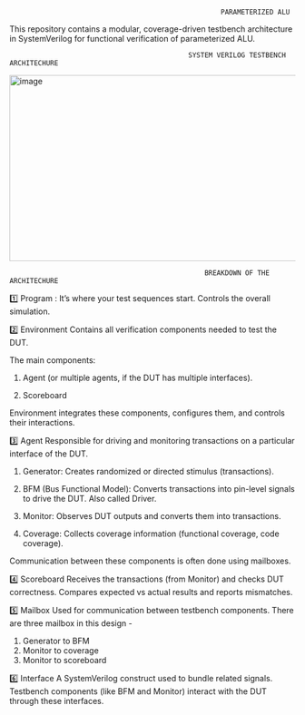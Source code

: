                                                         PARAMETERIZED ALU 

This repository contains a modular, coverage-driven testbench architecture in SystemVerilog for functional verification of parameterized ALU.

                                                SYSTEM VERILOG TESTBENCH ARCHITECHURE

<img width="777" height="328" alt="image" src="https://github.com/user-attachments/assets/91fe6faf-118b-42ea-ad0d-80ccde928558" />

                                                    BREAKDOWN OF THE ARCHITECHURE 

1️⃣ Program : 
It’s where your test sequences start.
      Controls the overall simulation.

2️⃣ Environment
      Contains all verification components needed to test the DUT.

The main components:

1. Agent (or multiple agents, if the DUT has multiple interfaces).

2. Scoreboard

Environment integrates these components, configures them, and controls their interactions.

3️⃣ Agent
      Responsible for driving and monitoring transactions on a particular interface of the DUT.

1. Generator: Creates randomized or directed stimulus (transactions).

2. BFM (Bus Functional Model): Converts transactions into pin-level signals to drive the DUT. Also called Driver.

3. Monitor: Observes DUT outputs and converts them into transactions.

4. Coverage: Collects coverage information (functional coverage, code coverage).

Communication between these components is often done using mailboxes.

4️⃣ Scoreboard
        Receives the transactions (from Monitor) and checks DUT correctness.
        Compares expected vs actual results and reports mismatches.

5️⃣ Mailbox
        Used for communication between testbench components.
There are three mailbox in this design - 
  1. Generator to BFM 
  2. Monitor to coverage 
  3. Monitor to scoreboard 

6️⃣ Interface
    A SystemVerilog construct used to bundle related signals.
    Testbench components (like BFM and Monitor) interact with the DUT through these interfaces.

